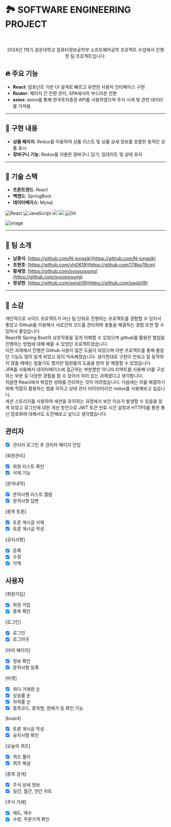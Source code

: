 # 🏞️ SOFTWARE ENGINEERING PROJECT

<p align="center">
  <br><br>
  2024년 1학기 광운대학교 컴퓨터정보공학부 소프트웨어공학 프로젝트 수업에서 진행한 팀 프로젝트입니다.
</p>

## 🔥 주요 기능

- **React**: 컴포넌트 기반 UI 설계로 빠르고 유연한 사용자 인터페이스 구현
- **Router**: 페이지 간 전환 관리, SPA에서의 부드러운 전환
- **axios**: axios를 통해 한국투자증권 API를 사용하였으며 주식 시세 및 관련 데이터를 가져옴


---

## 🎯 구현 내용

- **상품 페이지**: Redux를 이용하여 상품 리스트 및 상품 상세 정보를 포함한 동적인 상품 표시
- **장바구니 기능**: Redux를 이용한 장바구니 담기, 업데이트 및 상태 유지

---

## 🚀 기술 스택

- **프론트엔드**: React
- **백엔드**: SpringBoot
- **데이터베이스**: Mysql

![React](https://img.shields.io/badge/react-61DAFB?style=for-the-badge&logo=react&logoColor=white)
![JavaScript](https://img.shields.io/badge/javascript-F7DF1E?style=for-the-badge&logo=javascript&logoColor=black)
<img src="https://img.shields.io/badge/Spring-6DB33F?style=for-the-badge&logo=spring&logoColor=white"/> 
<img src="https://img.shields.io/badge/mysql-4479A1?style=flat-square&logo=mysql&logoColor=white"/>
![Git](https://img.shields.io/badge/git-F05032?style=for-the-badge&logo=git&logoColor=white)

![image](https://github.com/user-attachments/assets/d34cfd1f-9086-494a-8f0c-8993554f0f01)

---

## 👤 팀 소개

- **남종식**: [https://github.com/N-jongsik](https://github.com/N-jongsik)
- **조현호**: [https://github.com/yhj0619](https://github.com/178kg78cm)
- **황세영**: [https://github.com/syoooooung](https://github.com/syoooooung)
- **정성현**: [https://github.com/swjsh19](https://github.com/swjsh19)

---

## 🎤 소감

개인적으로 사이드 프로젝트가 아닌 팀 단위로 진행하는 프로젝트를 경험할 수 있어서 좋았고
Github를 이용해서 서로간의 코드를 관리하며 충돌을 해결하는 경험 또한 할 수 있어서 좋았습니다.<br>
React와 Spring Boot의 상호작용을 깊게 이해할 수 있었으며 github를 활용한 협업을 진행하는 방법에 대해 배울 수 있었던 프로젝트였습니다.<br>이전 과제에서 진행한 Github 사용이 많은 도움이 되었으며 이번 프로젝트를 통해 몰랐던 기능도 많이 알게 되었고 많이 익숙해졌습니다. 생각한대로 구현이 안되고 잘 동작하지 않을 때에는 힘들기도 했지만 팀원들의 도움을 받아 잘 해결할 수 있었습니다. <br>JPA를 사용해서 데이터베이스에 접근하는 부분뿐만 아니라 리액트를 사용해 UI를 구성하는 부분 등 다양한 경험을 할 수 있어서 의미 있는 과제였다고 생각합니다.<br>
처음엔 React에서 복잡한 상태를 관리하는 것이 어려웠습니다. 다음에는 이를 해결하기 위해 적절히 활용하는 법을 익히고 상태 관리 라이브러리인 redux를 사용해보고 싶습니다. <br>세션 스토리지를 사용하여 세션을 유지하는 과정에서 보안 이슈가 발생할 수 있음을 알게 되었고 로그인에 대한 개선 방안으로 JWT 토큰 만료 시간 설정과 HTTPS를 통한 통신 암호화에 대해서도 도전해보고 싶다고 생각했습니다.


## 관리자
- [x] 관리자 로그인 후 관리자 페이지 진입

[회원관리]
- [x] 회원 리스트 확인
- [x] 삭제 기능
      
[문의내역]
- [x] 문의사항 리스트 열람 
- [x] 문의사항 답변

[종목 토론] 
- [x] 토론 게시글 삭제
- [x] 토론 게시글 작성

[공지사항]
- [x] 등록 
- [x] 수정 
- [x] 삭제 

## 사용자
[회원가입]
- [x] 회원 가입
- [x] 중복 확인 

[로그인]
- [x] 로그인
- [x] 로그아웃 

[마이 페이지] 
- [x] 정보 확인 
- [x] 문의사항 등록

[마켓] 
- [x] 최다 거래량 순 
- [x] 상승률 순
- [x] 하락률 순
- [x] 종목코드, 종목명, 현재가 등 확인 가능

[board] 
- [x] 토론 게시글 작성
- [x] 공지사항 확인

[오늘의 퀴즈] 
- [x] 퀴즈 풀이
- [x] 퀴즈 해설

[종목 검색]
- [x] 주식 상세 정보
- [x] 일간, 월간, 연간 차트

[주식 거래]
- [x] 매도, 매수 
- [x] 수량, 주문가격 확인
